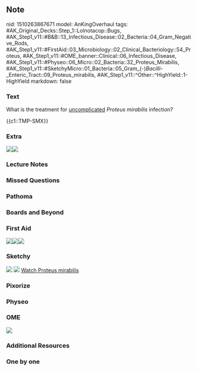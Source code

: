 ## Note
nid: 1510263867671
model: AnKingOverhaul
tags: #AK_Original_Decks::Step_1::Lolnotacop::Bugs, #AK_Step1_v11::#B&B::13_Infectious_Disease::02_Bacteria::04_Gram_Negative_Rods, #AK_Step1_v11::#FirstAid::03_Microbiology::02_Clinical_Bacteriology::54_Proteus, #AK_Step1_v11::#OME_banner::Clinical::06_Infectious_Disease, #AK_Step1_v11::#Physeo::06_Micro::02_Bacteria::32_Proteus_Mirabilis, #AK_Step1_v11::#SketchyMicro::01_Bacteria::05_Gram_(-)_Bacilli_-_Enteric_Tract::09_Proteus_mirabilis, #AK_Step1_v11::^Other::^HighYield::1-HighYield
markdown: false

### Text
What is the treatment for <u>uncomplicated</u> <i>Proteus
mirabilis</i> infection?
<div>
  {{c1::TMP-SMX}}
</div>

### Extra
<img src="paste-16488379449746.jpg"><img src=
"paste-16501264351500.jpg">

### Lecture Notes


### Missed Questions


### Pathoma


### Boards and Beyond


### First Aid
<img src="paste-128453881888771.jpg"><img src=
"paste-257582073643011.jpg"><img src="paste-34750580391939.jpg">

### Sketchy
<img src="paste-127899831107587.jpg"> <img src=
"paste-5cb971e0c6f4349d9190adeac8fe4d1112567218.png"> <a href=
"https://dashboard.sketchy.com/study/medical/courses/medical-microbiology/units/medical-microbiology-bacteria/videos/medical-microbiology-bacteria-gram-negative-bacilli-enteric-tract-proteus-mirabilis?utm_source=anki&utm_medium=partnership&utm_campaign=february_update&utm_content=medical">
Watch Proteus mirabilis</a>

### Pixorize


### Physeo


### OME
<div class="ome-widget">
  <a href=
  "https://onlinemeded.org/spa/infectious-disease?ref=anki"><img src="_OME_AnkiFlashcards_Topic_3.png"></a>
</div>

### Additional Resources


### One by one

